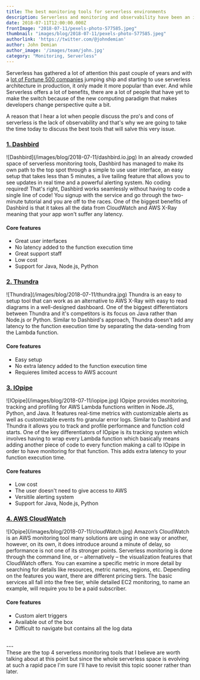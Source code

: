 ```yaml
---
title: The best monitoring tools for serverless environments
description: Serverless and monitoring and observability have been an issue for early adopters. Here's a list of tools that seek to solve that issue.
date: 2018-07-11T12:00:00.000Z
frontImage: "2018-07-11/pexels-photo-577585.jpeg"
thumbnail: "images/blog/2018-07-11/pexels-photo-577585.jpeg"
authorlink: 'https://twitter.com/@johndemian'
author: John Demian
author_image: '/images/team/john.jpg'
category: "Monitoring, Serverless"
---
```


Serverless has gathered a lot of attention this past couple of years and with a <a href="https://dashbird.io/blog/companies-using-serverless-in-production/">lot of Fortune 500 companies</a> jumping ship and starting to use serverless architecture in production, it only made it more popular than ever. And while Serverless offers a lot of benefits, there are a lot of people that have yet to make the switch because of the new computing paradigm that makes developers change perspective quite a bit.

A reason that I hear a lot when people discuss the pro's and cons of serverless is the lack of observability and that's why we are going to take the time today to discuss the best tools that will salve this very issue.


<h3><a href="https://dashbird.io">1. Dashbird</a></h3>
![Dashbird](/images/blog/2018-07-11/dashbird.io.jpg)
In an already crowded space of serverless monitoring tools, Dashbird has managed to make its own path to the top spot through a simple to use user interface, an easy setup that takes less than 5 minutes, a live tailing feature that allows you to see updates in real time and a powerful alerting system.
No coding required! That's right, Dashbird works seamlessly without having to code a single line of code! You signup with the service and go through the two-minute tutorial and you are off to the races.
One of the biggest benefits of Dashbird is that it takes all the data from CloudWatch and AWS X-Ray meaning that your app won't suffer any latency. 

<h4>Core features</h4>
<ul>
<li>Great user interfaces</li>
<li>No latency added to the function execution time</li>
<li>Great support staff</li>
<li>Low cost</li>
<li>Support for Java, Node.js, Python</li>
</ul>

<h3><a href="https://www.thundra.io/">2. Thundra</a></h3>
![Thundra](/images/blog/2018-07-11/thundra.jpg)
Thundra is an easy to setup tool that can work as an alternative to AWS X-Ray with easy to read diagrams in a well-designed dashboard. One of the biggest differentiators between Thundra and it's competitors is its focus on Java rather than Node.js or Python. Similar to Dashbird's approach, Thundra doesn't add any latency to the function execution time by separating the data-sending from the Lambda function.

<h4>Core features</h4>
<ul>
<li>Easy setup</li>
<li>No extra latency added to the function execution time</li>
<li>Requieres limited access to AWS account</li>
</ul>

<h3><a href="https://www.iopipe.com/">3. IOpipe</a></h3>
![IOpipe](/images/blog/2018-07-11/iopipe.jpg)
IOpipe provides monitoring, tracking and profiling for AWS Lambda functions written in Node.JS, Python, and Java. It features real-time metrics with customizable alerts as well as customizable events fro granular error logs. Similar to Dashbird and Thundra it allows you to track and profile performance and function cold starts. One of the key differentiators of IOpipe is its tracking system which involves having to wrap every Lambda function which basically means adding another piece of code to every function making a call to IOpipe in order to have monitoring for that function. This adds extra latency to your function execution time.

<h4>Core features</h4>
<ul>
<li>Low cost</li>
<li>The user doesn't need to give access to AWS</li>
<li>Versitile alerting system</li>
<li>Support for Java, Node.js, Python</li>
</ul>

<h3><a href="https://aws.amazon.com/cloudwatch/">4. AWS CloudWatch</a></h3>
![IOpipe](/images/blog/2018-07-11/cloudWatch.jpg)
Amazon’s CloudWatch is an AWS monitoring tool many solutions are using in one way or another, however, on its own, it does introduce around a minute of delay, so performance is not one of its stronger points. Serverless monitoring is done through the command line, or – alternatively – the visualization features that CloudWatch offers. You can examine a specific metric in more detail by searching for details like resources, metric names, regions, etc.
Depending on the features you want, there are different pricing tiers. The basic services all fall into the free tier, while detailed EC2 monitoring, to name an example, will require you to be a paid subscriber.

<h4>Core features</h4>
<ul>
<li>Custom alert triggers</li>
<li>Available out of the box</li>
<li>Difficult to navigate but contains all the log data</li>
</ul>
</br>
---
</br>
These are the top 4 serverless monitoring tools that I believe are worth talking about at this point but since the whole serverless space is evolving at such a rapid pace I'm sure I'll have to revisit this topic sooner rather than later.